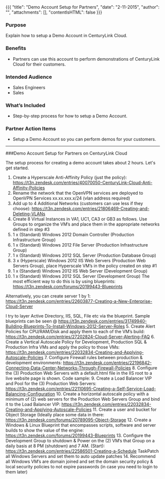 {{{
  "title": "Demo Account Setup for Partners",
  "date": "2-11-2015",
  "author": "",
  "attachments": [],
  "contentIsHTML": false
}}}


### Purpose

Explain how to setup a Demo Account in CenturyLink Cloud.  

### Benefits
* Partners can use this account to perform demonstrations of CenturyLink Cloud for their customers.  

### Intended Audience
* Sales Engineers
* Sales

### What’s Included
* Step-by-step process for how to setup a Demo Account.

### Partner Action Items
* Setup a Demo Account so you can perform demos for your customers.

---


###Demo Account Setup for Partners on CenturyLink Cloud

The setup process for creating a demo account takes about 2 hours. Let's get started.

1. Create a Hyperscale Anti-Affinity Policy (just the policy):  https://t3n.zendesk.com/entries/40070050-CenturyLink-Cloud-Anti-Affinity-Policies
2. Rename the network that the OpenVPN services are deployed to OpenVPN Services xx.xx.xxx.x/24 (vlan address required)
3. Add up to 4 Additional Networks (customers can use less if they choose):  https://t3n.zendesk.com/entries/21806469-Creating-and-Deleting-VLANs
4. Create 8 Virtual Instances in VA1, UC1, CA3 or GB3 as follows.  Use Groups to organize the VM’s and place them in the appropriate networks defined in step #3
  1. 1 x (Standard) Windows 2012 Domain Controller (Production Infrastructure Group)
  2. 1 x (Standard) Windows 2012 File Server (Production Infrastructure Group)
  3. 1 x (Standard) Windows 2012 SQL Server (Production Database Group)
  4. 3 x (Hyperscale) Windows 2012 IIS Web Servers (Production Web Servers Group), place Hyperscale VM’s in the policy created on step #1
  5. 1 x (Standard) Windows 2012 IIS Web Server (Development Group)
  6. 1 x (Standard) Windows 2012 SQL Server (Development Group)
  The most efficient way to do this is by using blueprints: https://t3n.zendesk.com/forums/20199443-Blueprints
  
  Alternatively, you can create server 1 by 1: https://t3n.zendesk.com/entries/22603877-Creating-a-New-Enterprise-Cloud-Server
  
  I try to layer Active Directory, IIS, SQL, File etc via the blueprint.  Sample blueprints can be seen @ https://t3n.zendesk.com/entries/31749940-Building-Blueprints-To-Install-Windows-2012-Server-Roles
5. Create Alert Policies for CPU/RAM/Disk and apply them to each of the VM’s build:  https://t3n.zendesk.com/entries/27202824-Cloud-Server-Alerting-FAQ
6. Create a Vertical Autoscale Policy for Development, Production SQL & Production Infra VMs and apply the policy to those VMs:  https://t3n.zendesk.com/entries/22032834-Creating-and-Applying-Autoscale-Policies
7. Configure Firewall <any> rules between production & development environments:  https://t3n.zendesk.com/entries/22196842-Connecting-Data-Center-Networks-Through-Firewall-Policies
8. Configure the (3) Production Web Servers with a default.html file in the IIS root to a live website page is shown.  Code sample:
9. Create a Load Balancer VIP and Pool for the (3) Production Web Servers:  https://t3n.zendesk.com/entries/22110695-Creating-a-Self-Service-Load-Balancing-Configuration
10. Create a horizontal autoscale policy with a minimum of (2) web servers for the Production Web Servers Group and bind it to the Load Balancer VIP:  https://t3n.zendesk.com/entries/22032834-Creating-and-Applying-Autoscale-Policies
11. Create a user and bucket for Object Storage (Ideally place some data in there:
  https://t3n.zendesk.com/forums/20789095-Object-Storage
12. Create a Windows & Linux Blueprint that encompasses scripts, software and server builds to show the value of the engine: https://t3n.zendesk.com/forums/20199443-Blueprints
13. Configure the Development Group to shutdown & Power on the (2) VM’s that Group on a daily basis at 8 PM (shutdown) and 7 AM.
  (Start): https://t3n.zendesk.com/entries/22586501-Creating-a-Schedule TaskPatch all Windows Servers and set them to auto update patches
14. Recommend all Windows VM’s are domain joined and set the domain security policy & local security policies to not expire passwords (in case you need to login to them later)

